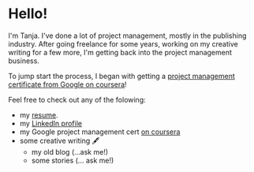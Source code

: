 # Hello!

I'm Tanja. 
I've done a lot of project management, mostly in the publishing industry. After going freelance for some years, working on my creative writing for a few more, I'm getting back into the project management business.

To jump start the process, I began with getting a [project management certificate from Google on coursera](https://www.coursera.org/professional-certificates/google-project-management)!

Feel free to check out any of the folowing:

 - my [resume](./resume.md). 
 - my [LinkedIn profile](https://www.linkedin.com/in/tatjana-miloradovic-5466598/)
 - my Google project management cert [on coursera](https://www.coursera.org/account/accomplishments/professional-cert/6WF3X7YGJEZA)
 - some creative writing 🖋️
	 - my old blog (...ask me!)
	 - some stories (... ask me!) 
